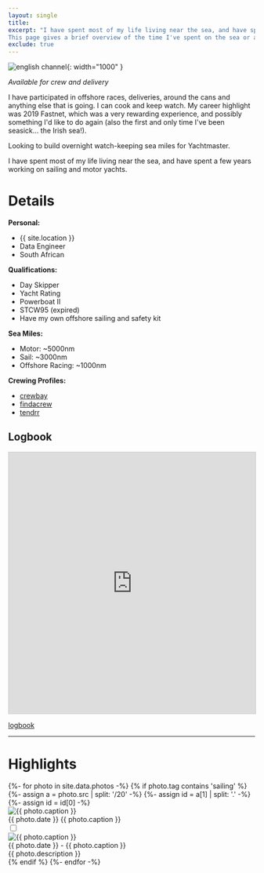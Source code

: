 ```yaml
---
layout: single
title: 
excerpt: "I have spent most of my life living near the sea, and have spent a few years working on sailing and motor yachts.
This page gives a brief overview of the time I've spent on the sea or at sea, and is intended to be a personal record and CV."
exclude: true
---
```


![english channel](/assets/photos/sailing/sail.png){: width="1000" }


_Available for crew and delivery_

I have participated in offshore races, deliveries, around the cans and anything else that is going. I can cook and keep watch. My career highlight was 2019 Fastnet, which was a very rewarding experience, and possibly something I'd like to do again (also the first and only time I've been seasick... the Irish sea!).  

Looking to build overnight watch-keeping sea miles for Yachtmaster. 

I have spent most of my life living near the sea, and have spent a few years working on sailing and motor yachts.


# Details 

**Personal:**
* {{ site.location }}
* Data Engineer
* South African



**Qualifications:**
* Day Skipper
* Yacht Rating
* Powerboat II
* STCW95 (expired)
* Have my own offshore sailing and safety kit

**Sea Miles:**
* Motor: ~5000nm
* Sail: ~3000nm 
* Offshore Racing: ~1000nm


**Crewing Profiles:** 

* [crewbay](https://www.crewbay.com/profile/crew/49845)
* [findacrew](https://www.findacrew.net/en/crew/3258430)
* [tendrr](https://tendrr.co/profile/Matta)

## Logbook
<iframe class="airtable-embed" src="https://rdrn.notion.site/ac2eb4bc4ea54ff7a7e04c1333e3d57b?v=10edd97e18994394b9cfe3e45961e0dd" frameborder="0" onmousewheel="" width="100%" height="533" style="background: transparent; border: 1px solid #ccc;"></iframe>

[logbook](https://rdrn.notion.site/ac2eb4bc4ea54ff7a7e04c1333e3d57b?v=10edd97e18994394b9cfe3e45961e0dd)


---

# Highlights

<div class="photos">
    {%- for photo in site.data.photos -%}
        {% if photo.tag contains 'sailing' %}
            {%- assign a = photo.src | split: '/20' -%}
            {%- assign id = a[1] | split: '.' -%}
            {%- assign id = id[0] -%}
            <div class="thumb" id="img-{{ id }}">
                <label for="{{ forloop.index }}">
                    <img loading="lazy" class="thumb-image" src="{{ photo.src }}" alt="{{ photo.caption }}">
                    <div class="caption">
                        <span class="photo-date">{{ photo.date }}</span>
                        <span class="photo-caption">{{ photo.caption }}</span>
                    </div>
                </label>
                <input class="modal-state" id="{{ forloop.index }}" type="checkbox">
                <div class="modal">
                    <!-- <div id="left-{{- forloop.index -}} " style="left:20px" class="modal-arrow">ᐸ</div>
                    <div id="right-{{- forloop.index -}}" style="right:20px" class="modal-arrow">ᐳ</div> -->
                    <label for="{{ forloop.index }}">
                        <div class="modal-content">
                            <img loading="lazy" class="modal-photo" src="{{ photo.src }}" alt="{{ photo.caption }}">
                            <div>
                                <span class="photo-date">{{ photo.date }} - {{ photo.caption }}</span>
                                <br>
                                <span class="photo-description">{{ photo.description }}</span>
                            </div>
                        </div>
                    </label>
                </div>
            </div>
        {% endif %}
    {%- endfor -%}
</div>


<!-- <img name="absurd.design" src="/assets/images/ad_landing.png" alt=""/> -->